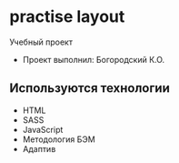 # practise layout

Учебный проект

- Проект выполнил: Богородский К.О.

## Используются технологии

- HTML
- SASS
- JavaScript
- Методология БЭМ
- Адаптив
